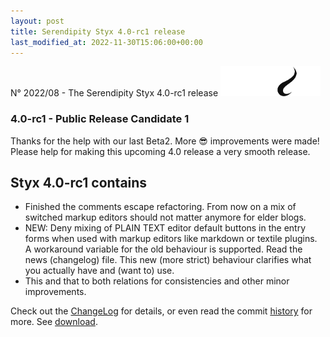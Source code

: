 ```yaml
---
layout: post
title: Serendipity Styx 4.0-rc1 release
last_modified_at: 2022-11-30T15:06:00+00:00
---
```


N° 2022/08 - The Serendipity Styx 4.0-rc1 release <img class="php8" src="/i/b/logo_php8_2.svg" alt="php8.2" width="160" height="48">

### 4.0-rc1 - Public Release Candidate 1

Thanks for the help with our last Beta2. More 😎 improvements were made!
Please help for making this upcoming 4.0 release a very smooth release.

## Styx 4.0-rc1 contains

  - Finished the comments escape refactoring. From now on a mix of switched markup editors should not matter anymore for elder blogs.
  - NEW: Deny mixing of PLAIN TEXT editor default buttons in the entry forms when used with markup editors like markdown or textile plugins. A workaround variable for the old behaviour is supported. Read the news (changelog) file. This new (more strict) behaviour clarifies what you actually have and (want to) use.
  - This and that to both relations for consistencies and other minor improvements.

Check out the [ChangeLog](https://github.com/ophian/styx/blob/4.0-rc1/docs/NEWS) for details, or even read the commit [history](https://github.com/ophian/styx/commits/4.0-rc1) for more. See [download](https://github.com/ophian/styx/releases/tag/4.0-rc1).
